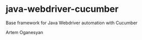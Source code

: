 # java-webdriver-cucumber

Base framework for Java Webdriver automation with Cucumber

Artem Oganesyan
